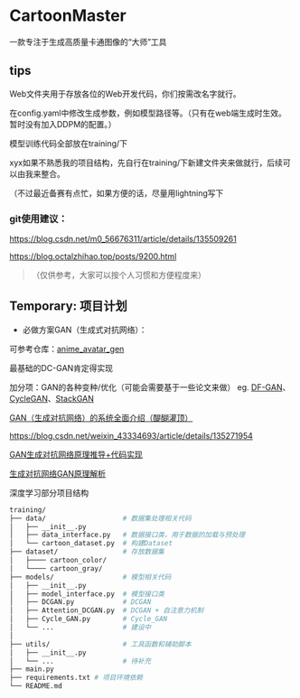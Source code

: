 # CartoonMaster
一款专注于生成高质量卡通图像的“大师”工具

##  tips
Web文件夹用于存放各位的Web开发代码，你们按需改名字就行。

在config.yaml中修改生成参数，例如模型路径等。（只有在web端生成时生效。暂时没有加入DDPM的配置。）

模型训练代码全部放在training/下

xyx如果不熟悉我的项目结构，先自行在training/下新建文件夹来做就行，后续可以由我来整合。

（不过最近备赛有点忙，如果方便的话，尽量用lightning写下

### git使用建议：

https://blog.csdn.net/m0_56676311/article/details/135509261

https://blog.octalzhihao.top/posts/9200.html

> （仅供参考，大家可以按个人习惯和方便程度来）

## Temporary: 项目计划

- 必做方案GAN（生成式对抗网络）：

可参考仓库：[anime_avatar_gen](https://github.com/xiaoyou-bilibili/anime_avatar_gen)

最基础的DC-GAN肯定得实现

加分项：GAN的各种变种/优化（可能会需要基于一些论文来做）
eg. [DF-GAN](https://github.com/tobran/DF-GAN)、[CycleGAN](https://github.com/junyanz/pytorch-CycleGAN-and-pix2pix)、[StackGAN](https://github.com/hanzhanggit/StackGAN/tree/master)

[GAN（生成对抗网络）的系统全面介绍（醍醐灌顶）](https://blog.csdn.net/m0_61878383/article/details/122462196)

https://blog.csdn.net/weixin_43334693/article/details/135271954

[GAN生成对抗网络原理推导+代码实现](https://blog.csdn.net/sdksdf/article/details/135068553?app_version=6.3.1&code=app_1562916241&csdn_share_tail=%7B%22type%22%3A%22blog%22%2C%22rType%22%3A%22article%22%2C%22rId%22%3A%22135068553%22%2C%22source%22%3A%22sdksdf%22%7D&uLinkId=usr1mkqgl919blen&utm_source=app)

[生成对抗网络GAN原理解析](https://www.bilibili.com/video/BV1nA4m1N74j/?vd_source=cc7c95ecf39d641dd549950fb1aa6069)


深度学习部分项目结构

```bash
training/
├── data/                   # 数据集处理相关代码
│   ├── __init__.py
│   ├── data_interface.py   # 数据接口类，用于数据的加载与预处理
│   └── cartoon_dataset.py  # 构建Dataset
├── dataset/                # 存放数据集
│   ├──── cartoon_color/
│   └──── cartoon_gray/
├── models/                 # 模型相关代码
│   ├── __init__.py
│   ├── model_interface.py  # 模型接口类
│   ├── DCGAN.py            # DCGAN
│   ├── Attention_DCGAN.py  # DCGAN + 自注意力机制
│   ├── Cycle_GAN.py        # Cycle_GAN
│   └── ...                 # 建设中
│ 
├── utils/                  # 工具函数和辅助脚本
│   ├── __init__.py
│   └── ...                 # 待补充
├── main.py
├── requirements.txt # 项目环境依赖
└── README.md
```



